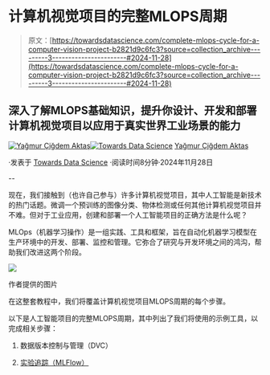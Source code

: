 # 计算机视觉项目的完整MLOPS周期

> 原文：[https://towardsdatascience.com/complete-mlops-cycle-for-a-computer-vision-project-b2821d9c6fc3?source=collection_archive---------3-----------------------#2024-11-28](https://towardsdatascience.com/complete-mlops-cycle-for-a-computer-vision-project-b2821d9c6fc3?source=collection_archive---------3-----------------------#2024-11-28)

## 深入了解MLOPS基础知识，提升你设计、开发和部署计算机视觉项目以应用于真实世界工业场景的能力

[](https://yagmurcigdemaktas.medium.com/?source=post_page---byline--b2821d9c6fc3--------------------------------)[![Yağmur Çiğdem Aktaş](../Images/3b51de551bed7355f467272fc4bd6c50.png)](https://yagmurcigdemaktas.medium.com/?source=post_page---byline--b2821d9c6fc3--------------------------------)[](https://towardsdatascience.com/?source=post_page---byline--b2821d9c6fc3--------------------------------)[![Towards Data Science](../Images/a6ff2676ffcc0c7aad8aaf1d79379785.png)](https://towardsdatascience.com/?source=post_page---byline--b2821d9c6fc3--------------------------------) [Yağmur Çiğdem Aktaş](https://yagmurcigdemaktas.medium.com/?source=post_page---byline--b2821d9c6fc3--------------------------------)

·发表于 [Towards Data Science](https://towardsdatascience.com/?source=post_page---byline--b2821d9c6fc3--------------------------------) ·阅读时间8分钟·2024年11月28日

--

现在，我们接触到（也许自己参与）许多计算机视觉项目，其中人工智能是新技术的热门话题。微调一个预训练的图像分类、物体检测或任何其他计算机视觉项目并不难。但对于工业应用，创建和部署一个人工智能项目的正确方法是什么呢？

MLOps（机器学习操作）是一组实践、工具和框架，旨在自动化机器学习模型在生产环境中的开发、部署、监控和管理。它弥合了研究与开发环境之间的鸿沟，帮助我们改进这两个阶段。

![](../Images/982044eff4ccab71d2228e4e22bae204.png)

作者提供的图片

在这整套教程中，我们将覆盖计算机视觉项目MLOPS周期的每个步骤。

以下是人工智能项目的完整MLOPS周期，其中列出了我们将使用的示例工具，以完成相关步骤：

1.  数据版本控制与管理（DVC）

1.  [实验追踪（MLFlow）](https://medium.com/towards-data-science/track-computer-vision-experiments-with-mlflow-3852f557b27a)
